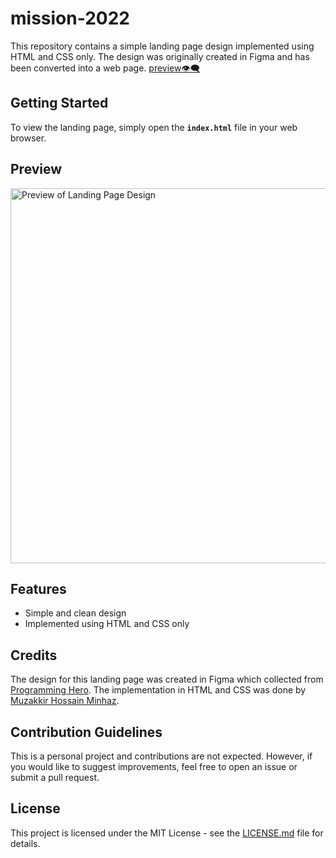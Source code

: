 # mission-2022

This repository contains a simple landing page design implemented using HTML and CSS only. The design was originally created in Figma and has been converted into a web page. [preview👁️‍🗨️](https://mission-2022-v1.netlify.app/)

## Getting Started
To view the landing page, simply open the <b>`index.html`</b> file in your web browser.

## Preview
<img src="https://user-images.githubusercontent.com/96804371/236389266-c145f8e2-6fa4-46e2-b5a1-fa32a92eab78.png" alt="Preview of Landing Page Design" width="600px">

## Features
* Simple and clean design
* Implemented using HTML and CSS only

## Credits
The design for this landing page was created in Figma which collected from [Programming Hero](https://web.programming-hero.com/). The implementation in HTML and CSS was done by [Muzakkir Hossain Minhaz](https://github.com/MuzakkirHossainMinhaz).

## Contribution Guidelines
This is a personal project and contributions are not expected. However, if you would like to suggest improvements, feel free to open an issue or submit a pull request.

## License
This project is licensed under the MIT License - see the [LICENSE.md](/LICENSE.md) file for details.
